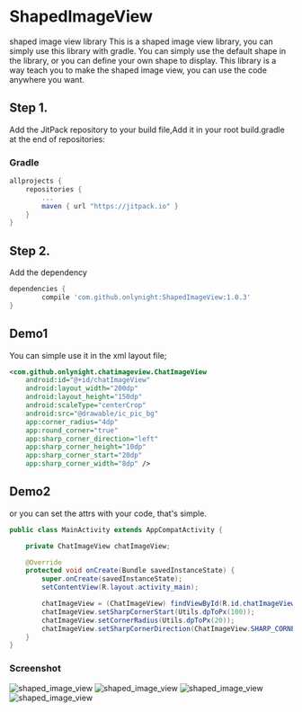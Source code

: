 # ShapedImageView
shaped image view library
This is a shaped image view library, you can simply use this library with gradle.
You can simply use the default shape in the library, or you can define your own shape to display.
This library is a way teach you to make the shaped image view, you can use the code anywhere you want.

## Step 1. 
Add the JitPack repository to your build file,Add it in your root build.gradle at the end of repositories:

### Gradle

```groovy
allprojects {
    repositories {
        ...
        maven { url "https://jitpack.io" }
    }
}
```

	
## Step 2. 
Add the dependency

```groovy
dependencies {
        compile 'com.github.onlynight:ShapedImageView:1.0.3'
}
```

## Demo1
You can simple use it in the xml layout file;
```xml
<com.github.onlynight.chatimageview.ChatImageView
    android:id="@+id/chatImageView"
    android:layout_width="200dp"
    android:layout_height="150dp"
    android:scaleType="centerCrop"
    android:src="@drawable/ic_pic_bg"
    app:corner_radius="4dp"
    app:round_corner="true"
    app:sharp_corner_direction="left"
    app:sharp_corner_height="10dp"
    app:sharp_corner_start="20dp"
    app:sharp_corner_width="8dp" />
```

## Demo2
or you can set the attrs with your code, that's simple.
```java
public class MainActivity extends AppCompatActivity {

    private ChatImageView chatImageView;

    @Override
    protected void onCreate(Bundle savedInstanceState) {
        super.onCreate(savedInstanceState);
        setContentView(R.layout.activity_main);

        chatImageView = (ChatImageView) findViewById(R.id.chatImageView);
        chatImageView.setSharpCornerStart(Utils.dpToPx(100));
        chatImageView.setCornerRadius(Utils.dpToPx(20));
        chatImageView.setSharpCornerDirection(ChatImageView.SHARP_CORNER_DIRECTION_RIGHT);
    }
}
```

### Screenshot
![shaped_image_view](https://github.com/onlynight/ShapedImageView/blob/master/screenshot/Screenshot_2015-12-11-18-16-46.png)
![shaped_image_view](https://github.com/onlynight/ShapedImageView/blob/master/screenshot/Screenshot_2015-12-11-18-16-56.png)
![shaped_image_view](https://github.com/onlynight/ShapedImageView/blob/master/screenshot/Screenshot_2015-12-11-18-17-00.png)
![shaped_image_view](https://github.com/onlynight/ShapedImageView/blob/master/screenshot/Screenshot_2015-12-11-18-17-03.png)
